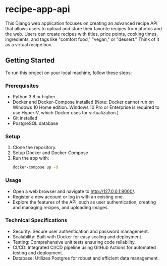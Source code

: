 # recipe-app-api
This Django web application focuses on creating an advanced recipe API that allows users to upload and store their favorite recipes from photos and the web. Users can create recipes with titles, price points, cooking times, ingredients, and tags like "comfort food," "vegan," or "dessert." Think of it as a virtual recipe box.

## Getting Started

To run this project on your local machine, follow these steps:

### Prerequisites

- Python 3.8 or higher
- Docker and Docker-Compose installed (Note: Docker cannot run on Windows 10 Home edition. Windows 10 Pro or Enterprise is required to use Hyper-V, which Docker uses for virtualization.)
- Git installed
- PostgreSQL database

### Setup

1. Clone the repository.
2. Setup Docker and Docker-Compose
3. Run the app with:
   ```bash
   docker-compose up -d

### Usage
- Open a web browser and navigate to http://127.0.0.1:8000/.
- Register a new account or log in with an existing one.
- Explore the features of the API, such as user authentication, creating and managing recipes, and uploading images.

### Technical Specifications
- Security: Secure user authentication and password management.
- Scalability: Built with Docker for easy scaling and deployment.
- Testing: Comprehensive unit tests ensuring code reliability.
- CI/CD: Integrated CI/CD pipeline using GitHub Actions for automated testing and deployment.
- Database: Utilizes Postgres for robust and efficient data management.

